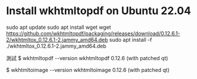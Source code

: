 Install wkhtmltopdf on Ubuntu 22.04
=======================================
sudo apt update
sudo apt install wget
wget https://github.com/wkhtmltopdf/packaging/releases/download/0.12.6.1-2/wkhtmltox_0.12.6.1-2.jammy_amd64.deb
sudo apt install -f ./wkhtmltox_0.12.6.1-2.jammy_amd64.deb

測試
$ wkhtmltopdf --version
wkhtmltopdf 0.12.6 (with patched qt)

$ wkhtmltoimage --version
wkhtmltoimage 0.12.6 (with patched qt)